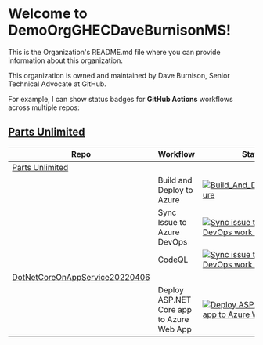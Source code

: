 # Welcome to DemoOrgGHECDaveBurnisonMS!
This is the Organization's README.md file where you can provide information about this organization. 

This organization is owned and maintained by Dave Burnison, Senior Technical Advocate at GitHub. 

For example, I can show status badges for **GitHub Actions** workflows across multiple repos:

## [Parts Unlimited](https://github.com/DemoOrgGHECDaveBurnisonMS/PartsUnlimitedGitHub)

| Repo | Workflow | Status |
| ---- | -------- | ------ |
| [Parts Unlimited](https://github.com/DemoOrgGHECDaveBurnisonMS/PartsUnlimitedGitHub) |   |   |
|   | Build and Deploy to Azure | [![Build_And_Deploy_To_Azure](https://github.com/DemoOrgGHECDaveBurnisonMS/PartsUnlimitedGitHub/actions/workflows/BuildAndDeployToAzure.yml/badge.svg)](https://github.com/DemoOrgGHECDaveBurnisonMS/PartsUnlimitedGitHub/actions/workflows/BuildAndDeployToAzure.yml) |
|   | Sync Issue to Azure DevOps | [![Sync issue to Azure DevOps work item](https://github.com/DemoOrgGHECDaveBurnisonMS/PartsUnlimitedGitHub/actions/workflows/IssueToAzureDevOps.yml/badge.svg)](https://github.com/DemoOrgGHECDaveBurnisonMS/PartsUnlimitedGitHub/actions/workflows/IssueToAzureDevOps.yml) |
|   | CodeQL | [![Sync issue to Azure DevOps work item](https://github.com/DemoOrgGHECDaveBurnisonMS/PartsUnlimitedGitHub/actions/workflows/IssueToAzureDevOps.yml/badge.svg)](https://github.com/DemoOrgGHECDaveBurnisonMS/PartsUnlimitedGitHub/actions/workflows/IssueToAzureDevOps.yml) |
| [DotNetCoreOnAppService20220406](https://github.com/DemoOrgGHECDaveBurnisonMS/DotNetCoreOnAppService20220406) |  |  |
|   | Deploy ASP.NET Core app to Azure Web App | [![Deploy ASP.NET Core app to Azure Web App](https://github.com/DemoOrgGHECDaveBurnisonMS/DotNetCoreOnAppService20220406/actions/workflows/devops-starter-workflow.yml/badge.svg)](https://github.com/DemoOrgGHECDaveBurnisonMS/DotNetCoreOnAppService20220406/actions/workflows/devops-starter-workflow.yml) |
